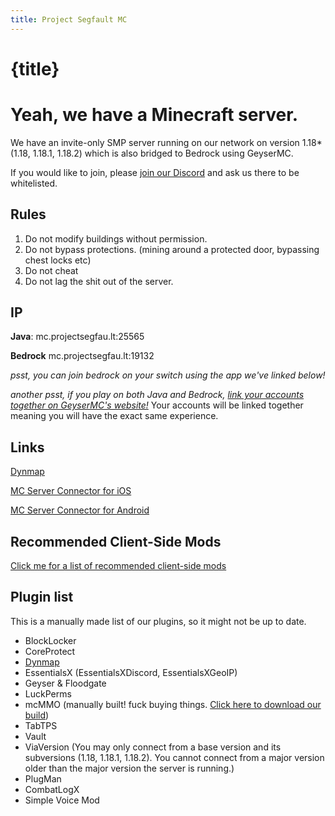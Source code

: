 ```yaml
---
title: Project Segfault MC
---
```

# {title}

# Yeah, we have a Minecraft server.
We have an invite-only SMP server running on our network on version 1.18* (1.18, 1.18.1, 1.18.2) which is also bridged to Bedrock using GeyserMC.

If you would like to join, please [join our Discord](https://discord.gg/26EG7fFtfS) and ask us there to be whitelisted.

## Rules
1. Do not modify buildings without permission.
2. Do not bypass protections. (mining around a protected door, bypassing chest locks etc)
3. Do not cheat
4. Do not lag the shit out of the server.

## IP
**Java**: mc.projectsegfau.lt:25565

**Bedrock** mc.projectsegfau.lt:19132

*psst, you can join bedrock on your switch using the app we've linked below!*

*another psst, if you play on both Java and Bedrock, [link your accounts together on GeyserMC's website!](https://link.geysermc.org)* Your accounts will be linked together meaning you will have the exact same experience.

## Links
[Dynmap](https://map.mc.projectsegfau.lt)

[MC Server Connector for iOS](https://apps.apple.com/us/app/mc-server-connector/id1548251304)

[MC Server Connector for Android](https://play.google.com/store/apps/details?id=com.smokiem.mcserverconnector&hl=no&gl=US)

## Recommended Client-Side Mods
[Click me for a list of recommended client-side mods](minecraft_recommendedcsmods)

## Plugin list
This is a manually made list of our plugins, so it might not be up to date.
- BlockLocker
- CoreProtect
- [Dynmap](https://map.mc.projectsegfau.lt)
- EssentialsX (EssentialsXDiscord, EssentialsXGeoIP)
- Geyser & Floodgate
- LuckPerms
- mcMMO (manually built! fuck buying things. [Click here to download our build](https://cloud.mutahar.rocks/s/YP5pP6G45HePcs9))
- TabTPS
- Vault
- ViaVersion (You may only connect from a base version and its subversions (1.18, 1.18.1, 1.18.2). You cannot connect from a major version older than the major version the server is running.)
- PlugMan
- CombatLogX
- Simple Voice Mod